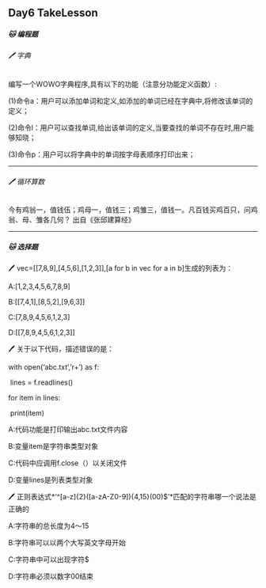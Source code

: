 ## Day6 TakeLesson

##### :cat: 编程题

###### :pen: 字典

编写一个WOWO字典程序,具有以下的功能（注意分功能定义函数）:

(1)命令a：用户可以添加单词和定义,如添加的单词已经在字典中,将修改该单词的定义；

(2)命令l：用户可以查找单词,给出该单词的定义,当要查找的单词不存在时,用户能够知晓；

(3)命令p：用户可以将字典中的单词按字母表顺序打印出来；

---



###### :pen: 循环算数

今有鸡翁一，值钱伍；鸡母一，值钱三；鸡雏三，值钱一。凡百钱买鸡百只，问鸡翁、母、雏各几何？ 出自《张邱建算经》 



---

##### :cat: 选择题

:pen: vec=[[7,8,9],[4,5,6],[1,2,3]],[a for b in vec for a in b]生成的列表为：

A:[1,2,3,4,5,6,7,8,9]

B:[[7,4,1],[8,5,2],[9,6,3]]

C:[7,8,9,4,5,6,1,2,3]

D:[[7,8,9,4,5,6,1,2,3]]





:pen: 关于以下代码，描述错误的是：

with open(‘abc.txt’,’r+’) as f:

​    lines = f.readlines()

for item in lines:

​    print(item)

A:代码功能是打印输出abc.txt文件内容

B:变量item是字符串类型对象

C:代码中应调用f.close（）以关闭文件

D:变量lines是列表类型对象





:pen: 正则表达式*‘^[a-z]{2}([a-zA-Z0-9]){4,15}(00)$’*匹配的字符串哪一个说法是正确的

A:字符串的总长度为4～15

B:字符串可以以两个大写英文字母开始

C:字符串中可以出现字符$

D:字符串必须以数字00结束

